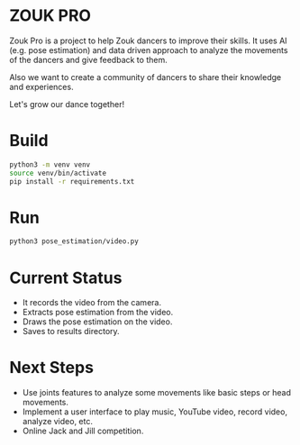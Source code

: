 # ZOUK PRO
Zouk Pro is a project to help Zouk dancers to improve their skills. It uses AI (e.g. pose estimation) and data driven approach to analyze the movements of the dancers and give feedback to them.

Also we want to create a community of dancers to share their knowledge and experiences.

Let's grow our dance together!

# Build
```bash
python3 -m venv venv
source venv/bin/activate
pip install -r requirements.txt
```

# Run
```bash
python3 pose_estimation/video.py
```

# Current Status
- It records the video from the camera.
- Extracts pose estimation from the video.
- Draws the pose estimation on the video.
- Saves to results directory.

# Next Steps
- Use joints features to analyze some movements like basic steps or head movements.
- Implement a user interface to play music, YouTube video, record video, analyze video, etc.
- Online Jack and Jill competition.